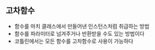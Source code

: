 ## 고차함수
* 함수를 마치 클래스에서 만들어낸 인스턴스처럼 취급하는 방법
* 함수를 파라미터로 넘겨주거나 반환받을 수도 있는 방법이다
* 코틀린에서는 모든 함수를 고차함수로 사용이 가능하다
